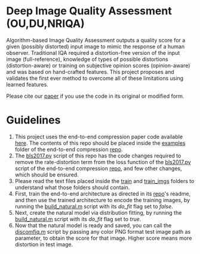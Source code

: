 # Deep Image Quality Assessment (OU,DU,NRIQA)

Algorithm-based Image Quality Assessment outputs a quality score for a given (possibly distorted) input image to mimic the response of a human observer. Traditional IQA required a distortion-free version of the input image (full-reference), knowledge of types of possible distortions (distortion-aware) or training on subjective opinion scores (opinion-aware) and was based on hand-crafted features. This project proposes and validates the first ever method to overcome all of these limitations using learned features.

Please cite our [paper](https://arxiv.org/pdf/1911.11903) if you use the code in its original or modified form.

# Guidelines

1. This project uses the end-to-end compression paper code available [here](https://github.com/tensorflow/compression). The contents of this repo should be placed inside the [examples](https://github.com/tensorflow/compression/tree/master/examples) folder of the end-to-end compression [repo](https://github.com/tensorflow/compression).
2. The [bls2017.py](https://github.com/subhayanmukherjee/deepiqa/blob/master/bls2017.py) script of this repo has the code changes required to remove the rate-distortion term from the loss function of the [bls2017.py](https://github.com/tensorflow/compression/blob/master/examples/bls2017.py) script of the end-to-end compression [repo](https://github.com/tensorflow/compression), and few other changes, which should be ensured.
3. Please read the text files placed inside the [train](https://github.com/subhayanmukherjee/deepiqa/tree/master/train) and [train_imgs](https://github.com/subhayanmukherjee/deepiqa/tree/master/train_imgs) folders to understand what those folders should contain.
4. First, train the end-to-end architecture as directed in its [repo](https://github.com/tensorflow/compression)'s readme, and then use the trained architecture to encode the training images, by running the [build_natural.m](https://github.com/subhayanmukherjee/deepiqa/blob/master/build_natural.m) script with its *do_fit* flag set to *false*.
6. Next, create the natural model via distribution fitting, by running the [build_natural.m](https://github.com/subhayanmukherjee/deepiqa/blob/master/build_natural.m) script with its *do_fit* flag set to *true*.
7. Now that the natural model is ready and saved, you can call the [discomfiq.m](https://github.com/subhayanmukherjee/deepiqa/blob/master/discomfiq.m) script by passing any color PNG format test image path as parameter, to obtain the score for that image. Higher score means more distortion in test image.
